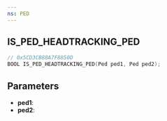 ```yaml
---
ns: PED
---
```

## IS_PED_HEADTRACKING_PED

```c
// 0x5CD3CB88A7F8850D
BOOL IS_PED_HEADTRACKING_PED(Ped ped1, Ped ped2);
```

## Parameters
* **ped1**:
* **ped2**:

